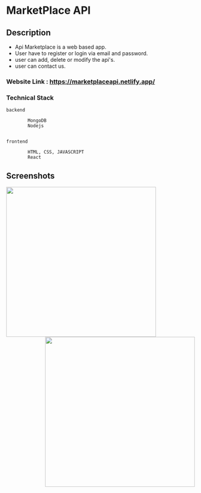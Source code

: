 # MarketPlace API

## Description 

- Api Marketplace is a web based app.
- User have to register or login via email and password.
- user can add, delete or modify the api's.
- user can contact us.




### Website Link : https://marketplaceapi.netlify.app/


### Technical Stack




```
backend
   
        MongoDB
        Nodejs
         

frontend

        HTML, CSS, JAVASCRIPT
        React

```

## Screenshots

<img src="https://user-images.githubusercontent.com/65288859/200911967-676296fa-c585-41d3-b16e-a45d41cc8da5.png" width="400px"   > <img src="https://user-images.githubusercontent.com/65288859/200911993-adba5286-38ff-4c34-a033-672d62e64024.png" width="400px"  align="right" >






